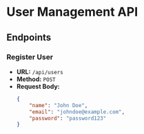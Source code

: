 # User Management API

## Endpoints

### Register User
- **URL:** `/api/users`
- **Method:** `POST`
- **Request Body:**
  ```json
  {
      "name": "John Doe",
      "email": "johndoe@example.com",
      "password": "password123"
  }
